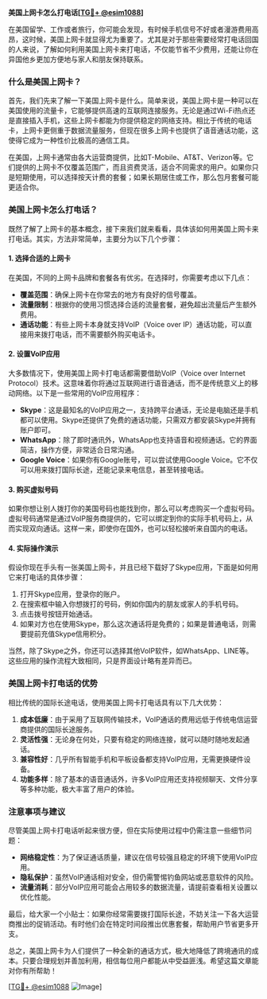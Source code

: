 **美国上网卡怎么打电话[[TG💪+ @esim1088](https://t.me/s/esim1088)]**

在美国留学、工作或者旅行，你可能会发现，有时候手机信号不好或者漫游费用高昂，这时候，美国上网卡就显得尤为重要了。尤其是对于那些需要经常打电话回国的人来说，了解如何利用美国上网卡来打电话，不仅能节省不少费用，还能让你在异国他乡更加方便地与家人和朋友保持联系。

### 什么是美国上网卡？

首先，我们先来了解一下美国上网卡是什么。简单来说，美国上网卡是一种可以在美国使用的流量卡，它能够提供高速的互联网连接服务。无论是通过Wi-Fi热点还是直接插入手机，这些上网卡都能为你提供稳定的网络支持。相比于传统的电话卡，上网卡更侧重于数据流量服务，但现在很多上网卡也提供了语音通话功能，这使得它成为一种性价比极高的通信工具。

在美国，上网卡通常由各大运营商提供，比如T-Mobile、AT&T、Verizon等。它们提供的上网卡不仅覆盖范围广，而且资费灵活，适合不同需求的用户。如果你只是短期使用，可以选择按天计费的套餐；如果长期居住或工作，那么包月套餐可能更适合你。

### 美国上网卡怎么打电话？

既然了解了上网卡的基本概念，接下来我们就来看看，具体该如何用美国上网卡来打电话。其实，方法非常简单，主要分为以下几个步骤：

#### 1. 选择合适的上网卡

在美国，不同的上网卡品牌和套餐各有优劣。在选择时，你需要考虑以下几点：
- **覆盖范围**：确保上网卡在你常去的地方有良好的信号覆盖。
- **流量限制**：根据你的使用习惯选择合适的流量套餐，避免超出流量后产生额外费用。
- **通话功能**：有些上网卡本身就支持VoIP（Voice over IP）通话功能，可以直接用来拨打电话，而不需要额外购买电话卡。

#### 2. 设置VoIP应用

大多数情况下，使用美国上网卡打电话都需要借助VoIP（Voice over Internet Protocol）技术。这意味着你将通过互联网进行语音通话，而不是传统意义上的移动网络。以下是一些常用的VoIP应用程序：

- **Skype**：这是最知名的VoIP应用之一，支持跨平台通话，无论是电脑还是手机都可以使用。Skype还提供了免费的通话功能，只需双方都安装Skype并拥有账户即可。
- **WhatsApp**：除了即时通讯外，WhatsApp也支持语音和视频通话。它的界面简洁，操作方便，非常适合日常沟通。
- **Google Voice**：如果你有Google账号，可以尝试使用Google Voice。它不仅可以用来拨打国际长途，还能记录来电信息，甚至转接电话。

#### 3. 购买虚拟号码

如果你想让别人拨打你的美国号码也能找到你，那么可以考虑购买一个虚拟号码。虚拟号码通常是通过VoIP服务商提供的，它可以绑定到你的实际手机号码上，从而实现双向通话。这样一来，即使你在国外，也可以轻松接听来自国内的电话。

#### 4. 实际操作演示

假设你现在手头有一张美国上网卡，并且已经下载好了Skype应用，下面是如何用它来打电话的具体步骤：

1. 打开Skype应用，登录你的账户。
2. 在搜索框中输入你想拨打的号码，例如你国内的朋友或家人的手机号码。
3. 点击拨号按钮开始通话。
4. 如果对方也在使用Skype，那么这次通话将是免费的；如果是普通电话，则需要提前充值Skype信用积分。

当然，除了Skype之外，你还可以选择其他VoIP软件，如WhatsApp、LINE等。这些应用的操作流程大致相同，只是界面设计略有差异而已。

### 美国上网卡打电话的优势

相比传统的国际长途电话，使用美国上网卡打电话具有以下几大优势：

1. **成本低廉**：由于采用了互联网传输技术，VoIP通话的费用远低于传统电信运营商提供的国际长途服务。
2. **灵活性强**：无论身在何处，只要有稳定的网络连接，就可以随时随地发起通话。
3. **兼容性好**：几乎所有智能手机和平板设备都支持VoIP应用，无需更换硬件设备。
4. **功能多样**：除了基本的语音通话外，许多VoIP应用还支持视频聊天、文件分享等多种功能，极大丰富了用户的体验。

### 注意事项与建议

尽管美国上网卡打电话听起来很方便，但在实际使用过程中仍需注意一些细节问题：

- **网络稳定性**：为了保证通话质量，建议在信号较强且稳定的环境下使用VoIP应用。
- **隐私保护**：虽然VoIP通话相对安全，但仍需警惕钓鱼网站或恶意软件的风险。
- **流量消耗**：部分VoIP应用可能会占用较多的数据流量，请提前查看相关设置以优化性能。

最后，给大家一个小贴士：如果你经常需要拨打国际长途，不妨关注一下各大运营商推出的促销活动。有时他们会在特定时间段推出优惠套餐，帮助用户节省更多开支。

总之，美国上网卡为人们提供了一种全新的通话方式，极大地降低了跨境通讯的成本。只要合理规划并善加利用，相信每位用户都能从中受益匪浅。希望这篇文章能对你有所帮助！

[[TG💪+ @esim1088](https://t.me/s/esim1088) ![Image](https://i.postimg.cc/4NQfJmqS/Snipaste-2025-05-13-00-14-12.png)]